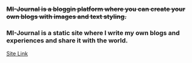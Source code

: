 ### ~~MI-Journal is a bloggin platform where you can create your own blogs with images and text styling.~~
### MI-Journal is a static site where I write my own blogs and experiences and share it with the world.

[Site Link](https://mi-journal.netlify.app/)

